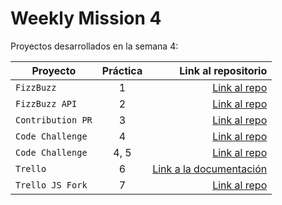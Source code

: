 # Weekly Mission 4
Proyectos desarrollados en la semana 4:

| Proyecto | Práctica | Link al repositorio |
| ------------- |:-------------:| -----:|
|`FizzBuzz`|1|[Link al repo](https://github.com/hA1nn-dot/FizzBuzz-refactoring)|
|`FizzBuzz API `|2|[Link al repo](https://github.com/hA1nn-dot/FizzBuzz-API)|
|`Contribution PR`|3|[Link al repo](https://github.com/hA1nn-dot/fizzbuzz)|
|`Code Challenge`|4|[Link al repo](https://github.com/hA1nn-dot/Code-challenge-LaunchX)|
|`Code Challenge`|4, 5|[Link al repo](https://github.com/LaunchX-InnovaccionVirtual/MissionNodeJS)|
|`Trello`|6|[Link a la documentación](https://documenter.getpostman.com/view/20799662/UyrHfYkE)|
|`Trello JS Fork`|7|[Link al repo](https://github.com/LaunchX-InnovaccionVirtual/MissionNodeJS)|
